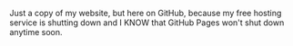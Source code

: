 Just a copy of my website, but here on GitHub, because my free hosting service is shutting down and I KNOW that GitHub Pages won't shut down anytime soon.
